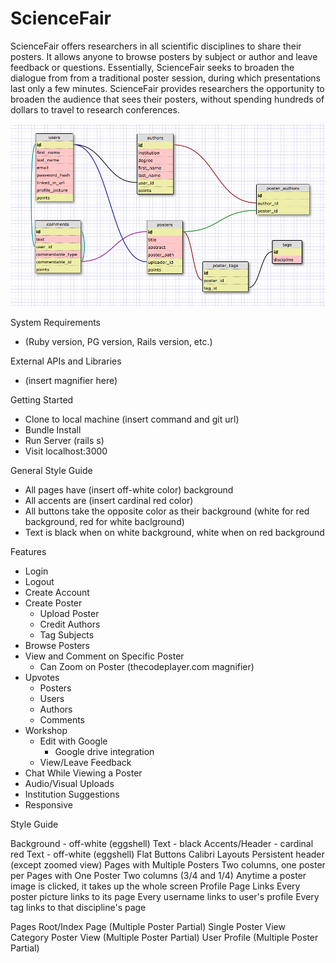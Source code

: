 ScienceFair
============

ScienceFair offers researchers in all scientific disciplines to share their posters. It allows anyone to browse posters by subject or author and leave feedback or questions. Essentially, ScienceFair seeks to broaden the dialogue from from a traditional poster session, during which presentations last only a few minutes. ScienceFair provides researchers the opportunity to broaden the audience that sees their posters, without spending hundreds of dollars to travel to research conferences.

![db-schema](schema/science_fair_schema.png)

System Requirements
- (Ruby version, PG version, Rails version, etc.)

External APIs and Libraries
- (insert magnifier here)

Getting Started
- Clone to local machine (insert command and git url)
- Bundle Install
- Run Server (rails s)
- Visit localhost:3000

General Style Guide
- All pages have (insert off-white color) background
- All accents are (insert cardinal red color)
- All buttons take the opposite color as their background (white for red background, red for white baclground)
- Text is black when on white background, white when on red background


Features

- Login
- Logout
- Create Account
- Create Poster
  - Upload Poster
  - Credit Authors
  - Tag Subjects
- Browse Posters
- View and Comment on Specific Poster
  - Can Zoom on Poster (thecodeplayer.com magnifier)
- Upvotes
  - Posters
  - Users
  - Authors
  - Comments
- Workshop
  - Edit with Google
    - Google drive integration
  - View/Leave Feedback
- Chat While Viewing a Poster
- Audio/Visual Uploads
- Institution Suggestions
- Responsive

Style Guide

Background - off-white (eggshell)
  Text - black
Accents/Header - cardinal red
  Text - off-white (eggshell)
Flat Buttons
Calibri
Layouts
  Persistent header (except zoomed view)
  Pages with Multiple Posters
    Two columns, one poster per
  Pages with One Poster
    Two columns (3/4 and 1/4)
  Anytime a poster image is clicked, it takes up the whole screen
  Profile Page
  Links
    Every poster picture links to its page
    Every username links to user's profile
    Every tag links to that discipline's page

Pages
  Root/Index Page (Multiple Poster Partial)
  Single Poster View
  Category Poster View (Multiple Poster Partial)
  User Profile (Multiple Poster Partial)

